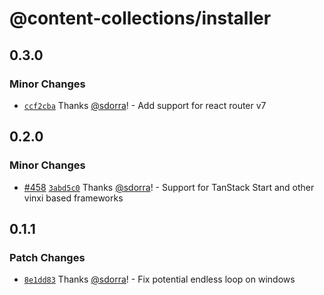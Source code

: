 # @content-collections/installer

## 0.3.0

### Minor Changes

- [`ccf2cba`](https://github.com/sdorra/content-collections/commit/ccf2cba04ee8cbdcf84b0cca5c082d448f9c9598) Thanks [@sdorra](https://github.com/sdorra)! - Add support for react router v7

## 0.2.0

### Minor Changes

- [#458](https://github.com/sdorra/content-collections/pull/458) [`3abd5c0`](https://github.com/sdorra/content-collections/commit/3abd5c07774662929351de82071600f082d2650d) Thanks [@sdorra](https://github.com/sdorra)! - Support for TanStack Start and other vinxi based frameworks

## 0.1.1

### Patch Changes

- [`8e1dd83`](https://github.com/sdorra/content-collections/commit/8e1dd8345e7fa5adc589dcca66c5fc6193d9ff06) Thanks [@sdorra](https://github.com/sdorra)! - Fix potential endless loop on windows
